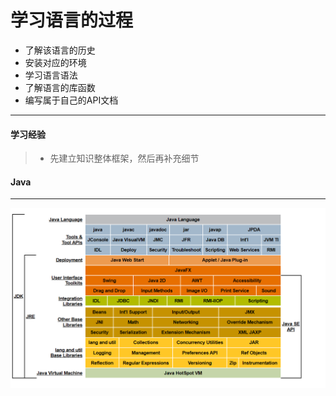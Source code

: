 # 学习语言的过程

- 了解该语言的历史
- 安装对应的环境
- 学习语言语法
- 了解语言的库函数
- 编写属于自己的API文档

--------

#### 学习经验

> - 先建立知识整体框架，然后再补充细节

#### Java

----

![jdk与jre的关系](学习语言的经验/jdk与jre的关系-1689438034251.png)